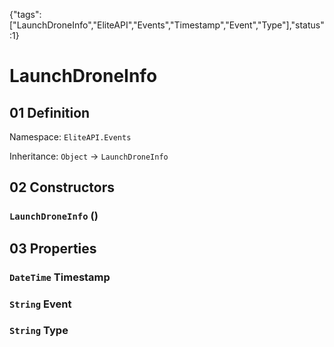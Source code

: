 {"tags":["LaunchDroneInfo","EliteAPI","Events","Timestamp","Event","Type"],"status":1}

# LaunchDroneInfo

## 01 Definition

Namespace: `EliteAPI.Events`

Inheritance: `Object` → `LaunchDroneInfo`

## 02 Constructors

### `LaunchDroneInfo` ()

## 03 Properties

### `DateTime` Timestamp

### `String` Event

### `String` Type

